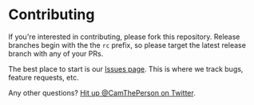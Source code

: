 # Contributing

If you're interested in contributing, please fork this repository. Release branches begin with the the `rc` prefix, so please target the latest release branch with any of your PRs.

The best place to start is our [Issues page](https://github.com/camtheperson/get-my-ps5/issues). This is where we track bugs, feature requests, etc.

Any other questions? [Hit up @CamThePerson on Twitter](https://twitter.com/CamThePerson).